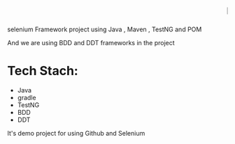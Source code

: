 # <marquee>nopwebsite</marquee>
selenium Framework project using Java , Maven , TestNG and POM

And we are using BDD and DDT frameworks in the project


# Tech Stach:

- Java 
- gradle 
- TestNG 
- BDD
- DDT

It's demo project for using Github and Selenium
